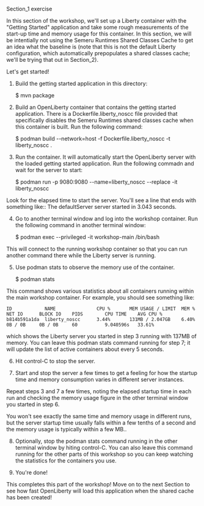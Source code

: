 Section_1 exercise

In this section of the workshop, we'll set up a Liberty container with the "Getting Started"
application and take some rough measurements of the start-up time and memory usage for this
container. In this section, we will be intentially not using the Semeru Runtimes Shared Classes
Cache to get an idea what the baseline is (note that this is not the default Liberty configuration,
which automatically prepopulates a shared classes cache; we'll be trying that out in Section_2).

Let's get started!

1. Build the getting started application in this directory:

	$ mvn package

2. Build an OpenLiberty container that contains the getting started application. There is
a Dockerfile.liberty_noscc file provided that specifically disables the Semeru Runtimes
shared classes cache when this container is built. Run the following command:

	$ podman build --network=host -f Dockerfile.liberty_noscc -t liberty_noscc .

3. Run the container. It will automatically start the OpenLiberty server with the
loaded getting started application. Run the following commadn and wait for the server
to start:

	$ podman run -p 9080:9080 --name=liberty_noscc --replace -it liberty_noscc

Look for the elapsed time to start the server. You'll see a line that ends with something like::
	The defaultServer server started in 3.043 seconds.

4. Go to another terminal window and log into the workshop container. Run the following command
in another terminal window:

	$ podman exec --privileged -it workshop-main /bin/bash

This will connect to the running workshop container so that you can run another command there
while the Liberty server is running.

5. Use podman stats to observe the memory use of the container.

	$ podman stats

This command shows various statistics about all containers running within the main workshop
container. For example, you should see something like:

	ID            NAME               CPU %       MEM USAGE / LIMIT  MEM %       NET IO      BLOCK IO    PIDS        CPU TIME    AVG CPU %
	b814b591a1da  liberty_noscc      3.44%       131MB / 2.047GB    6.40%       0B / 0B     0B / 0B     60          9.040596s   33.61%

which shows the Liberty server you started in step 3 running with 137MB of memory. You can leave
this podman stats command running for step 7; it will update the list of active containers about
every 5 seconds.

6. Hit control-C to stop the server.

7. Start and stop the server a few times to get a feeling for how the startup time and memory
consumption varies in different server instances.

Repeat steps 3 and 7 a few times, noting the elapsed startup time in each run and checking the
memory usage figure in the other terminal window you started in step 6.

You won't see exactly the same time and memory usage in different runs, but the server startup time
usually falls within a few tenths of a second and the memory usage is typically within a few MB..

8. Optionally, stop the podman stats command running in the other terminal window by hiting
control-C. You can also leave this command running for the other parts of this workshop so
you can keep watching the statistics for the containers you use.

9. You're done! 

This completes this part of the workshop! Move on to the next Section to see how fast
OpenLiberty will load this application when the shared cache has been created!
